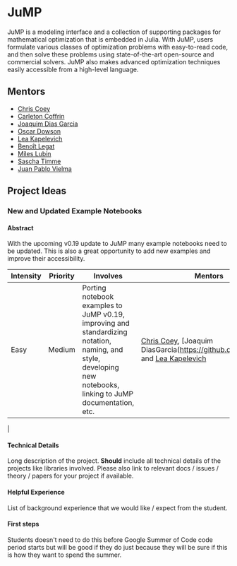 # JuMP

JuMP is a modeling interface and a collection of supporting packages for mathematical optimization that is embedded in Julia. With JuMP, users formulate various classes of optimization problems with easy-to-read code, and then solve these problems using state-of-the-art open-source and commercial solvers. JuMP also makes advanced optimization techniques easily accessible from a high-level language.

## Mentors

- [Chris Coey](https://github.com/chriscoey)
- [Carleton Coffrin](https://github.com/ccoffrin)
- [Joaquim Dias Garcia](https://github.com/joaquimg)
- [Oscar Dowson](https://github.com/odow)
- [Lea Kapelevich](https://github.com/lkapelevich)
- [Benoît Legat](https://github.com/blegat)
- [Miles Lubin](https://github.com/mlubin)
- [Sascha Timme](https://github.com/saschatimme)
- [Juan Pablo Vielma](https://github.com/juan-pablo-vielma)


## Project Ideas

###  New and Updated Example Notebooks 

#### Abstract

With the upcoming v0.19 update to JuMP many example notebooks need to be updated. This is also a great opportunity to add new examples and improve their accessibility.

| **Intensity**                          | **Priority**              | **Involves**  | **Mentors**              |
| -------------                          | ------------              | ------------- | -----------              |
| Easy |  Medium  | Porting notebook examples to JuMP v0.19, improving and standardizing notation, naming, and style, developing new notebooks, linking to JuMP documentation, etc.        | [Chris Coey](https://github.com/chriscoey), [Joaquim DiasGarcia(https://github.com/joaquimg) and [Lea Kapelevich](https://github.com/lkapelevich)
 |

#### Technical Details

Long description of the project. **Should** include all technical details of the
projects like libraries involved. Please also link to relevant docs / issues / theory /
papers for your project if available.

#### Helpful Experience

List of background experience that we would like / expect from the student.

#### First steps

Students doesn't need to do this before Google Summer of Code code period starts
but will be good if they do just because they will be sure if this is how they
want to spend the summer.
